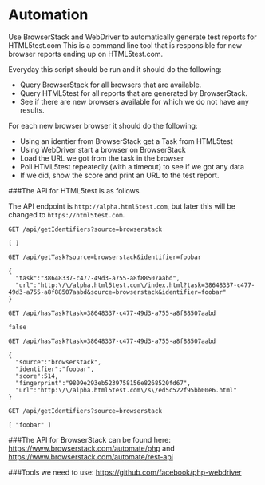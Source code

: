 # Automation
Use BrowserStack and WebDriver to automatically generate test reports for HTML5test.com
This is a command line tool that is responsible for new browser reports ending up on HTML5test.com. 

Everyday this script should be run and it should do the following:

* Query BrowserStack for all browsers that are available.
* Query HTML5test for all reports that are generated by BrowserStack.
* See if there are new browsers available for which we do not have any results.
 
For each new browser browser it should do the following:

* Using an identier from BrowserStack get a Task from HTML5test
* Using WebDriver start a browser on BrowserStack 
* Load the URL we got from the task in the browser
* Poll HTML5test repeatedly (with a timeout) to see if we got any data
* If we did, show the score and print an URL to the test report.



###The API for HTML5test is as follows

The API endpoint is `http://alpha.html5test.com`, but later this will be changed to `https://html5test.com`.

````
GET /api/getIdentifiers?source=browserstack

[ ]
````

````
GET /api/getTask?source=browserstack&identifier=foobar

{
  "task":"38648337-c477-49d3-a755-a8f88507aabd",
  "url":"http:\/\/alpha.html5test.com\/index.html?task=38648337-c477-49d3-a755-a8f88507aabd&source=browserstack&identifier=foobar"
}
````

````
GET /api/hasTask?task=38648337-c477-49d3-a755-a8f88507aabd

false
````

````
GET /api/hasTask?task=38648337-c477-49d3-a755-a8f88507aabd

{
  "source":"browserstack",
  "identifier":"foobar",
  "score":514,
  "fingerprint":"9809e293eb5239758156e8268520fd67",
  "url":"http:\/\/alpha.html5test.com\/s\/ed5c522f95bb00e6.html"
}
````

````
GET /api/getIdentifiers?source=browserstack

[ "foobar" ]
````

###The API for BrowserStack can be found here:
https://www.browserstack.com/automate/php and 
https://www.browserstack.com/automate/rest-api

###Tools we need to use:
https://github.com/facebook/php-webdriver
